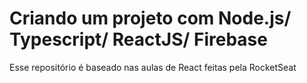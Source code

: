 # Criando um projeto com Node.js/ Typescript/ ReactJS/ Firebase

Esse repositório é baseado nas aulas de React feitas pela RocketSeat